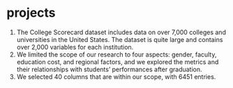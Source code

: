 # projects
1. The College Scorecard dataset includes data on over 7,000 colleges and universities in the United States. The dataset is quite large and contains over 2,000 variables for each institution.  
2. We limited the scope of our research to four aspects: gender, faculty, education cost, and regional factors, and we explored the metrics and their relationships with students’ performances after graduation.
3. We selected 40 columns that are within our scope, with 6451 entries.
